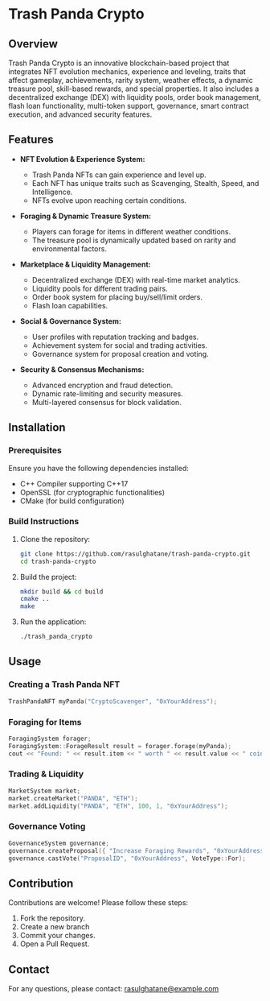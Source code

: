 # Trash Panda Crypto

## Overview
Trash Panda Crypto is an innovative blockchain-based project that integrates NFT evolution mechanics, experience and leveling, traits that affect gameplay, achievements, rarity system, weather effects, a dynamic treasure pool, skill-based rewards, and special properties. It also includes a decentralized exchange (DEX) with liquidity pools, order book management, flash loan functionality, multi-token support, governance, smart contract execution, and advanced security features.

## Features
- **NFT Evolution & Experience System:**
  - Trash Panda NFTs can gain experience and level up.
  - Each NFT has unique traits such as Scavenging, Stealth, Speed, and Intelligence.
  - NFTs evolve upon reaching certain conditions.

- **Foraging & Dynamic Treasure System:**
  - Players can forage for items in different weather conditions.
  - The treasure pool is dynamically updated based on rarity and environmental factors.
  
- **Marketplace & Liquidity Management:**
  - Decentralized exchange (DEX) with real-time market analytics.
  - Liquidity pools for different trading pairs.
  - Order book system for placing buy/sell/limit orders.
  - Flash loan capabilities.

- **Social & Governance System:**
  - User profiles with reputation tracking and badges.
  - Achievement system for social and trading activities.
  - Governance system for proposal creation and voting.

- **Security & Consensus Mechanisms:**
  - Advanced encryption and fraud detection.
  - Dynamic rate-limiting and security measures.
  - Multi-layered consensus for block validation.

## Installation
### Prerequisites
Ensure you have the following dependencies installed:
- C++ Compiler supporting C++17
- OpenSSL (for cryptographic functionalities)
- CMake (for build configuration)

### Build Instructions
1. Clone the repository:
   ```sh
   git clone https://github.com/rasulghatane/trash-panda-crypto.git
   cd trash-panda-crypto
   ```
2. Build the project:
   ```sh
   mkdir build && cd build
   cmake ..
   make
   ```
3. Run the application:
   ```sh
   ./trash_panda_crypto
   ```

## Usage
### Creating a Trash Panda NFT
```cpp
TrashPandaNFT myPanda("CryptoScavenger", "0xYourAddress");
```
### Foraging for Items
```cpp
ForagingSystem forager;
ForagingSystem::ForageResult result = forager.forage(myPanda);
cout << "Found: " << result.item << " worth " << result.value << " coins.";
```
### Trading & Liquidity
```cpp
MarketSystem market;
market.createMarket("PANDA", "ETH");
market.addLiquidity("PANDA", "ETH", 100, 1, "0xYourAddress");
```
### Governance Voting
```cpp
GovernanceSystem governance;
governance.createProposal({ "Increase Foraging Rewards", "0xYourAddress" });
governance.castVote("ProposalID", "0xYourAddress", VoteType::For);
```

## Contribution
Contributions are welcome! Please follow these steps:
1. Fork the repository.
2. Create a new branch
3. Commit your changes.
4. Open a Pull Request.

## Contact
For any questions, please contact: rasulghatane@example.com

